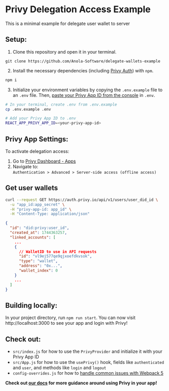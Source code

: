 # Privy Delegation Access Example

This is a minimal example for delegate user wallet to server

## Setup:

1. Clone this repository and open it in your terminal.
```
git clone https://github.com/Anola-Software/delegate-wallets-example
```

2. Install the necessary dependencies (including [Privy Auth](https://www.npmjs.com/package/@privy-io/react-auth)) with `npm`.
```sh
npm i 
```

3. Initialize your environment variables by copying the `.env.example` file to an `.env` file. Then, [paste your Privy App ID from the console](https://docs.privy.io/guide/console/api-keys) in `.env`.
```sh
# In your terminal, create .env from .env.example
cp .env.example .env

# Add your Privy App ID to .env
REACT_APP_PRIVY_APP_ID=<your-privy-app-id>
```

## Privy App Settings:

To activate delegation access:

1. Go to [Privy Dashboard - Apps](https://dashboard.privy.io/apps)
2. Navigate to:  
   `Authentication > Advanced > Server-side access (offline access)`

## Get user wallets
```bash
curl --request GET https://auth.privy.io/api/v1/users/user_did_id \
  -u "app_id:app_secret" \
  -H "privy-app-id: app_id" \
  -H "Content-Type: application/json"
```
```json
{
  "id": "did:privy:user_id",
  "created_at": 1744363257,
  "linked_accounts": [
    ...
    {
      // WalletID to use in API requests
      "id": "vl9ej577qe9qjxoefdkvsok", 
      "type": "wallet",
      "address": "0x...",
      "wallet_index": 0
    }
    ...
  ]
}
```

## Building locally:

In your project directory, run `npm run start`. You can now visit http://localhost:3000 to see your app and login with Privy!

## Check out:

- `src/index.js` for how to use the `PrivyProvider` and initialize it with your Privy App ID
- `src/App.js` for how to use the `usePrivy()` hook, fields like `authenticated` and `user`, and methods like `login` and `logout`
- `config-overrides.js` for how to [handle common issues with Webpack 5](https://docs.privy.io/guide/troubleshooting/webpack)

**Check out [our docs](https://docs.privy.io/) for more guidance around using Privy in your app!**

